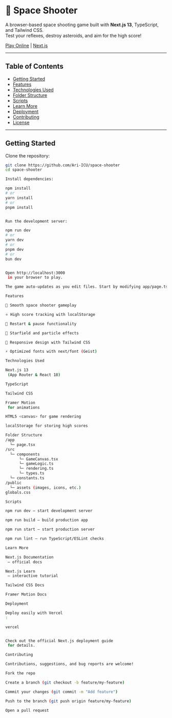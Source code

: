 # 🚀 Space Shooter

A browser-based space shooting game built with **Next.js 13**, TypeScript, and Tailwind CSS.  
Test your reflexes, destroy asteroids, and aim for the high score!

[Play Online](https://space-shooter-7yzp.vercel.app/) | [Next.js](https://nextjs.org)

---

## Table of Contents

- [Getting Started](#getting-started)
- [Features](#features)
- [Technologies Used](#technologies-used)
- [Folder Structure](#folder-structure)
- [Scripts](#scripts)
- [Learn More](#learn-more)
- [Deployment](#deployment)
- [Contributing](#contributing)
- [License](#license)

---

## Getting Started

Clone the repository:

```bash
git clone https://github.com/Ari-ICU/space-shooter
cd space-shooter

Install dependencies:

npm install
# or
yarn install
# or
pnpm install


Run the development server:

npm run dev
# or
yarn dev
# or
pnpm dev
# or
bun dev


Open http://localhost:3000
 in your browser to play.

The game auto-updates as you edit files. Start by modifying app/page.tsx or the components in src/components.

Features

🚀 Smooth space shooter gameplay

⭐ High score tracking with localStorage

🔄 Restart & pause functionality

🌌 Starfield and particle effects

🎨 Responsive design with Tailwind CSS

⚡ Optimized fonts with next/font (Geist)

Technologies Used

Next.js 13
 (App Router & React 18)

TypeScript

Tailwind CSS

Framer Motion
 for animations

HTML5 <canvas> for game rendering

localStorage for storing high scores

Folder Structure
/app
  └─ page.tsx
/src
  └─ components
      └─ GameCanvas.tsx
      └─ gameLogic.ts
      └─ rendering.ts
      └─ types.ts
  └─ constants.ts
/public
  └─ assets (images, icons, etc.)
globals.css

Scripts

npm run dev — start development server

npm run build — build production app

npm run start — start production server

npm run lint — run TypeScript/ESLint checks

Learn More

Next.js Documentation
 — official docs

Next.js Learn
 — interactive tutorial

Tailwind CSS Docs

Framer Motion Docs

Deployment

Deploy easily with Vercel
:

vercel


Check out the official Next.js deployment guide
 for details.

Contributing

Contributions, suggestions, and bug reports are welcome!

Fork the repo

Create a branch (git checkout -b feature/my-feature)

Commit your changes (git commit -m "Add feature")

Push to the branch (git push origin feature/my-feature)

Open a pull request